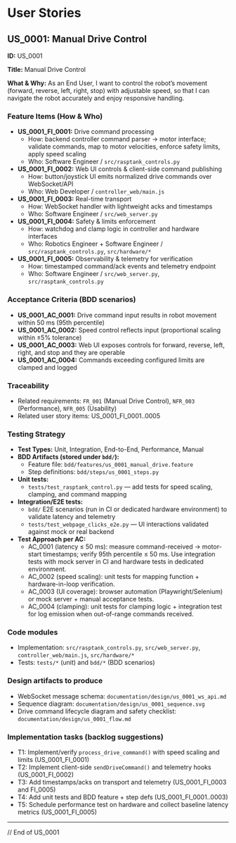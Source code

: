 # User Stories

## US_0001: Manual Drive Control

**ID:** US_0001

**Title:** Manual Drive Control

**What & Why:**
As an End User, I want to control the robot’s movement (forward, reverse, left, right, stop) with adjustable speed, so that I can navigate the robot accurately and enjoy responsive handling.

### Feature Items (How & Who)
- **US_0001_FI_0001:** Drive command processing
  - How: backend controller command parser → motor interface; validate commands, map to motor velocities, enforce safety limits, apply speed scaling
  - Who: Software Engineer / `src/rasptank_controls.py`
- **US_0001_FI_0002:** Web UI controls & client-side command publishing
  - How: button/joystick UI emits normalized drive commands over WebSocket/API
  - Who: Web Developer / `controller_web/main.js`
- **US_0001_FI_0003:** Real-time transport
  - How: WebSocket handler with lightweight acks and timestamps
  - Who: Software Engineer / `src/web_server.py`
- **US_0001_FI_0004:** Safety & limits enforcement
  - How: watchdog and clamp logic in controller and hardware interfaces
  - Who: Robotics Engineer + Software Engineer / `src/rasptank_controls.py`, `src/hardware/*`
- **US_0001_FI_0005:** Observability & telemetry for verification
  - How: timestamped command/ack events and telemetry endpoint
  - Who: Software Engineer / `src/web_server.py`, `src/rasptank_controls.py`

### Acceptance Criteria (BDD scenarios)
- **US_0001_AC_0001:** Drive command input results in robot movement within 50 ms (95th percentile)
- **US_0001_AC_0002:** Speed control reflects input (proportional scaling within ±5% tolerance)
- **US_0001_AC_0003:** Web UI exposes controls for forward, reverse, left, right, and stop and they are operable
- **US_0001_AC_0004:** Commands exceeding configured limits are clamped and logged

### Traceability
- Related requirements: `FR_001` (Manual Drive Control), `NFR_003` (Performance), `NFR_005` (Usability)
- Related user story items: US_0001_FI_0001..0005

### Testing Strategy
- **Test Types:** Unit, Integration, End-to-End, Performance, Manual
- **BDD Artifacts (stored under `bdd/`):**
  - Feature file: `bdd/features/us_0001_manual_drive.feature`
  - Step definitions: `bdd/steps/us_0001_steps.py`
- **Unit tests:**
  - `tests/test_rasptank_control.py` — add tests for speed scaling, clamping, and command mapping
- **Integration/E2E tests:**
  - `bdd/` E2E scenarios (run in CI or dedicated hardware environment) to validate latency and telemetry
  - `tests/test_webpage_clicks_e2e.py` — UI interactions validated against mock or real backend
- **Test Approach per AC:**
  - AC_0001 (latency ≤ 50 ms): measure command-received → motor-start timestamps; verify 95th percentile ≤ 50 ms. Use integration tests with mock server in CI and hardware tests in dedicated environment.
  - AC_0002 (speed scaling): unit tests for mapping function + hardware-in-loop verification.
  - AC_0003 (UI coverage): browser automation (Playwright/Selenium) or mock server + manual acceptance tests.
  - AC_0004 (clamping): unit tests for clamping logic + integration test for log emission when out-of-range commands received.

### Code modules
- Implementation: `src/rasptank_controls.py`, `src/web_server.py`, `controller_web/main.js`, `src/hardware/*`
- Tests: `tests/*` (unit) and `bdd/*` (BDD scenarios)

### Design artifacts to produce
- WebSocket message schema: `documentation/design/us_0001_ws_api.md`
- Sequence diagram: `documentation/design/us_0001_sequence.svg`
- Drive command lifecycle diagram and safety checklist: `documentation/design/us_0001_flow.md`

### Implementation tasks (backlog suggestions)
- T1: Implement/verify `process_drive_command()` with speed scaling and limits (US_0001_FI_0001)
- T2: Implement client-side `sendDriveCommand()` and telemetry hooks (US_0001_FI_0002)
- T3: Add timestamps/acks on transport and telemetry (US_0001_FI_0003 and FI_0005)
- T4: Add unit tests and BDD feature + step defs (US_0001_FI_0001..0003)
- T5: Schedule performance test on hardware and collect baseline latency metrics (US_0001_FI_0005)

---

// End of US_0001

